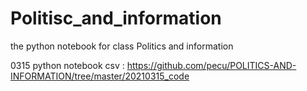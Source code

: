 # Politisc_and_information

the python notebook for class Politics and information 

0315 python notebook csv : https://github.com/pecu/POLITICS-AND-INFORMATION/tree/master/20210315_code 
